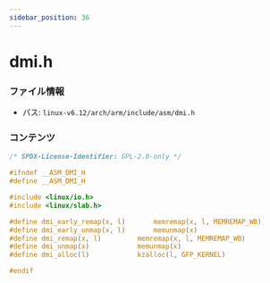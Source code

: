 ```yaml
---
sidebar_position: 36
---
```

# dmi.h

### ファイル情報

- パス: `linux-v6.12/arch/arm/include/asm/dmi.h`

### コンテンツ

```h
/* SPDX-License-Identifier: GPL-2.0-only */

#ifndef __ASM_DMI_H
#define __ASM_DMI_H

#include <linux/io.h>
#include <linux/slab.h>

#define dmi_early_remap(x, l)		memremap(x, l, MEMREMAP_WB)
#define dmi_early_unmap(x, l)		memunmap(x)
#define dmi_remap(x, l)			memremap(x, l, MEMREMAP_WB)
#define dmi_unmap(x)			memunmap(x)
#define dmi_alloc(l)			kzalloc(l, GFP_KERNEL)

#endif

```
